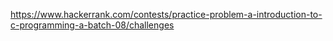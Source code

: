 https://www.hackerrank.com/contests/practice-problem-a-introduction-to-c-programming-a-batch-08/challenges
